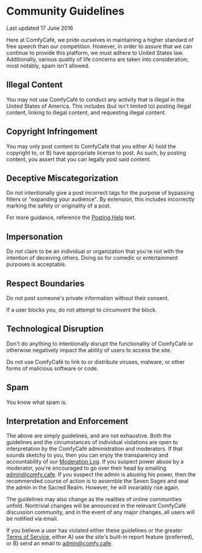 # Community Guidelines

Last updated 17 June 2016

Here at ComfyCafé, we pride ourselves in maintaining a higher standard of free speech than our competition. However, in order to assure that we can continue to provide this platform, we must adhere to United States law. Additionally, various quality of life concerns are taken into consideration; most notably, spam isn't allowed.

## Illegal Content

You may not use ComfyCafé to conduct any activity that is illegal in the United States of America. This includes (but isn't limited to) posting illegal content, linking to illegal content, and requesting illegal content.

## Copyright Infringement

You may only post content to ComfyCafé that you either A) hold the copyright to, or B) have appropriate license to post. As such, by posting content, you assert that you can legally post said content.

## Deceptive Miscategorization

Do not intentionally give a post incorrect tags for the purpose of bypassing filters or "expanding your audience". By extension, this includes incorrectly marking the safety or originality of a post.

For more guidance, reference the [Posting Help](HELP.md#posting) text.

## Impersonation

Do not claim to be an individual or organization that you're not with the intention of deceiving others. Doing so for comedic or entertainment purposes is acceptable.

## Respect Boundaries

Do not post someone's private information without their consent.

If a user blocks you, do not attempt to circumvent the block.

## Technological Disruption

Don't do anything to intentionally disrupt the functionality of ComfyCafé or otherwise negatively impact the ability of users to access the site.

Do not use ComfyCafé to link to or distribute viruses, malware, or other forms of malicious software or code.

## Spam

You know what spam is.

## Interpretation and Enforcement

The above are simply guidelines, and are not exhaustive. Both the guidelines and the circumstances of individual violations are open to interpretation by the ComfyCafé administration and moderators. If that sounds sketchy to you, then you can enjoy the transparency and accountability of our [Moderation Log](https://comfy.cafe/modlog). If you suspect power abuse by a moderator, you're encouraged to go over their head by emailing [admin@comfy.cafe](mailto:admin@comfy.cafe). If you suspect the admin is abusing his power, then the recommended course of action is to assemble the Seven Sages and seal the admin in the Sacred Realm. However, he will invariably rise again.

The guidelines may also change as the realities of online communities unfold. Nontrivial changes will be announced in the relevant ComfyCafé discussion community, and in the event of any major changes, all users will be notified via email.

If you believe a user has violated either these guidelines or the greater [Terms of Service](TERMS_OF_SERVICE.md), either A) use the site's built-in report feature (preferred), or B) send an email to [admin@comfy.cafe](mailto:admin@comfy.cafe).
